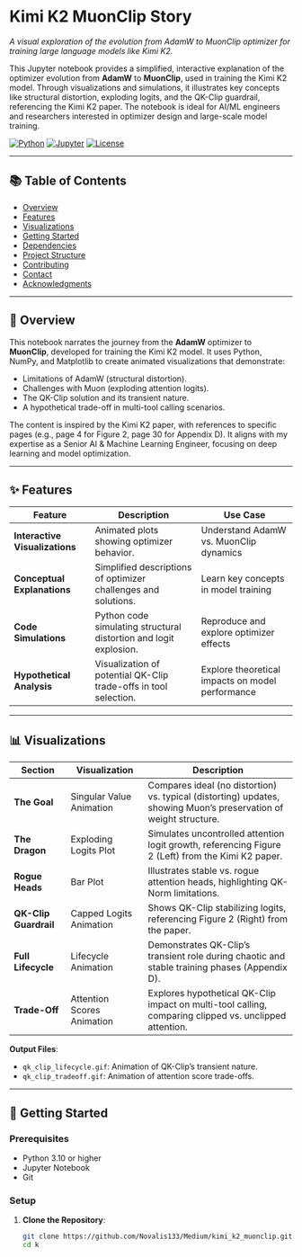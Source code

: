 # Kimi K2 MuonClip Story

*A visual exploration of the evolution from AdamW to MuonClip optimizer for training large language models like Kimi K2.*

This Jupyter notebook provides a simplified, interactive explanation of the optimizer evolution from **AdamW** to **MuonClip**, used in training the Kimi K2 model. Through visualizations and simulations, it illustrates key concepts like structural distortion, exploding logits, and the QK-Clip guardrail, referencing the Kimi K2 paper. The notebook is ideal for AI/ML engineers and researchers interested in optimizer design and large-scale model training.

[![Python](https://img.shields.io/badge/Python-3.10+-3776AB?logo=python&logoColor=white)](https://www.python.org/) 
[![Jupyter](https://img.shields.io/badge/Jupyter-Notebook-F37626?logo=jupyter&logoColor=white)](https://jupyter.org/) 
[![License](https://img.shields.io/badge/License-MIT-green)](LICENSE)

---

## 📚 Table of Contents

- [Overview](#overview)
- [Features](#features)
- [Visualizations](#visualizations)
- [Getting Started](#getting-started)
- [Dependencies](#dependencies)
- [Project Structure](#project-structure)
- [Contributing](#contributing)
- [Contact](#contact)
- [Acknowledgments](#acknowledgments)

---

## 📖 Overview

This notebook narrates the journey from the **AdamW** optimizer to **MuonClip**, developed for training the Kimi K2 model. It uses Python, NumPy, and Matplotlib to create animated visualizations that demonstrate:
- Limitations of AdamW (structural distortion).
- Challenges with Muon (exploding attention logits).
- The QK-Clip solution and its transient nature.
- A hypothetical trade-off in multi-tool calling scenarios.

The content is inspired by the Kimi K2 paper, with references to specific pages (e.g., page 4 for Figure 2, page 30 for Appendix D). It aligns with my expertise as a Senior AI & Machine Learning Engineer, focusing on deep learning and model optimization.

---

## ✨ Features

| Feature | Description | Use Case |
|---------|-------------|----------|
| **Interactive Visualizations** | Animated plots showing optimizer behavior. | Understand AdamW vs. MuonClip dynamics |
| **Conceptual Explanations** | Simplified descriptions of optimizer challenges and solutions. | Learn key concepts in model training |
| **Code Simulations** | Python code simulating structural distortion and logit explosion. | Reproduce and explore optimizer effects |
| **Hypothetical Analysis** | Visualization of potential QK-Clip trade-offs in tool selection. | Explore theoretical impacts on model performance |

---

## 📊 Visualizations

| Section | Visualization | Description |
|---------|---------------|-------------|
| **The Goal** | Singular Value Animation | Compares ideal (no distortion) vs. typical (distorting) updates, showing Muon’s preservation of weight structure. |
| **The Dragon** | Exploding Logits Plot | Simulates uncontrolled attention logit growth, referencing Figure 2 (Left) from the Kimi K2 paper. |
| **Rogue Heads** | Bar Plot | Illustrates stable vs. rogue attention heads, highlighting QK-Norm limitations. |
| **QK-Clip Guardrail** | Capped Logits Animation | Shows QK-Clip stabilizing logits, referencing Figure 2 (Right) from the paper. |
| **Full Lifecycle** | Lifecycle Animation | Demonstrates QK-Clip’s transient role during chaotic and stable training phases (Appendix D). |
| **Trade-Off** | Attention Scores Animation | Explores hypothetical QK-Clip impact on multi-tool calling, comparing clipped vs. unclipped attention. |

**Output Files**:
- `qk_clip_lifecycle.gif`: Animation of QK-Clip’s transient nature.
- `qk_clip_tradeoff.gif`: Animation of attention score trade-offs.

---

## 🚀 Getting Started

### Prerequisites
- Python 3.10 or higher
- Jupyter Notebook
- Git

### Setup
1. **Clone the Repository**:
   ```bash
   git clone https://github.com/Novalis133/Medium/kimi_k2_muonclip.git
   cd k
